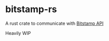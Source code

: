 # bitstamp-rs

A rust crate to communicate with [Bitstamp API](https://www.bitstamp.net/api/)

Heavily WIP
